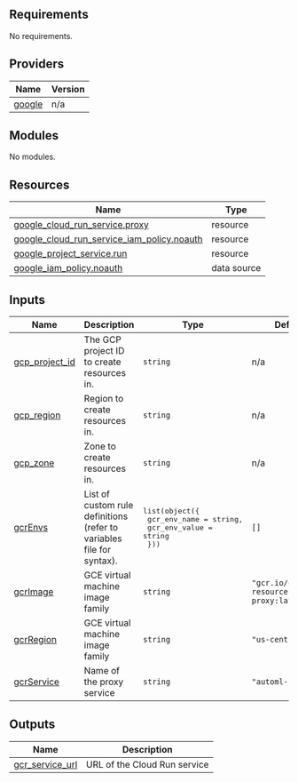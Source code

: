 ## Requirements

No requirements.

## Providers

| Name | Version |
|------|---------|
| <a name="provider_google"></a> [google](#provider\_google) | n/a |

## Modules

No modules.

## Resources

| Name | Type |
|------|------|
| [google_cloud_run_service.proxy](https://registry.terraform.io/providers/hashicorp/google/latest/docs/resources/cloud_run_service) | resource |
| [google_cloud_run_service_iam_policy.noauth](https://registry.terraform.io/providers/hashicorp/google/latest/docs/resources/cloud_run_service_iam_policy) | resource |
| [google_project_service.run](https://registry.terraform.io/providers/hashicorp/google/latest/docs/resources/project_service) | resource |
| [google_iam_policy.noauth](https://registry.terraform.io/providers/hashicorp/google/latest/docs/data-sources/iam_policy) | data source |

## Inputs

| Name | Description | Type | Default | Required |
|------|-------------|------|---------|:--------:|
| <a name="input_gcp_project_id"></a> [gcp\_project\_id](#input\_gcp\_project\_id) | The GCP project ID to create resources in. | `string` | n/a | yes |
| <a name="input_gcp_region"></a> [gcp\_region](#input\_gcp\_region) | Region to create resources in. | `string` | n/a | yes |
| <a name="input_gcp_zone"></a> [gcp\_zone](#input\_gcp\_zone) | Zone to create resources in. | `string` | n/a | yes |
| <a name="input_gcrEnvs"></a> [gcrEnvs](#input\_gcrEnvs) | List of custom rule definitions (refer to variables file for syntax). | <pre>list(object({<br/>    gcr_env_name  = string,<br/>    gcr_env_value = string<br/>  }))</pre> | `[]` | no |
| <a name="input_gcrImage"></a> [gcrImage](#input\_gcrImage) | GCE virtual machine image family | `string` | `"gcr.io/qwiklabs-resources/automl-proxy:latest"` | no |
| <a name="input_gcrRegion"></a> [gcrRegion](#input\_gcrRegion) | GCE virtual machine image family | `string` | `"us-central1"` | no |
| <a name="input_gcrService"></a> [gcrService](#input\_gcrService) | Name of the proxy service | `string` | `"automl-proxy"` | no |

## Outputs

| Name | Description |
|------|-------------|
| <a name="output_gcr_service_url"></a> [gcr\_service\_url](#output\_gcr\_service\_url) | URL of the Cloud Run service |
